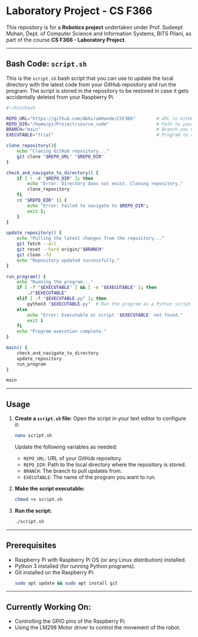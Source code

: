 # Laboratory Project - CS F366

This repository is for a **Robotics project** undertaken under Prof. Sudeept Mohan, Dept. of Computer Science and Information Systems, BITS Pilani, as part of the course **CS F366 - Laboratory Project**.

---

## **Bash Code: `script.sh`**

This is the `script.sh` bash script that you can use to update the local directory with the latest code from your GitHub repository and run the program. The script is stored in the repository to be restored in case it gets accidentally deleted from your Raspberry Pi.

```bash
#!/bin/bash

REPO_URL="https://github.com/AbhiramHande/CSF366"        # URL to GitHub repository
REPO_DIR="/home/pi/Project/source_code"                  # Path to your local repository
BRANCH="main"                                            # Branch you want to update
EXECUTABLE="trial"                                       # Program to run

clone_repository(){
    echo "Cloning GitHub repository..."
    git clone "$REPO_URL" "$REPO_DIR"
}

check_and_navigate_to_directory() {
    if [ ! -d "$REPO_DIR" ]; then
        echo "Error: Directory does not exist. Cloning repository."
        clone_repository
    fi
    cd "$REPO_DIR" || { 
        echo "Error: Failed to navigate to $REPO_DIR";
        exit 1;
    }
}

update_repository() {
    echo "Pulling the latest changes from the repository..."
    git fetch --all
    git reset --hard origin/"$BRANCH"
    git clean -fd
    echo "Repository updated successfully."
}

run_program() {
    echo "Running the program..."
    if [ -f "$EXECUTABLE" ] && [ -x "$EXECUTABLE" ]; then
        ./"$EXECUTABLE"
    elif [ -f "$EXECUTABLE.py" ]; then
        python3 "$EXECUTABLE.py"  # Run the program as a Python script
    else
        echo "Error: Executable or script '$EXECUTABLE' not found."
        exit 1
    fi
    echo "Program execution complete."
}

main() {
    check_and_navigate_to_directory
    update_repository
    run_program
}

main
```

---

## **Usage**
1. **Create a `script.sh` file:**
   Open the script in your text editor to configure it:
   ```bash
   nano script.sh
   ```
   Update the following variables as needed:
   - `REPO_URL`: URL of your GitHub repository.
   - `REPO_DIR`: Path to the local directory where the repository is stored.
   - `BRANCH`: The branch to pull updates from.
   - `EXECUTABLE`: The name of the program you want to run.

2. **Make the script executable:**
   ```bash
   chmod +x script.sh
   ```

3. **Run the script:**
   ```bash
   ./script.sh
   ```

---

## **Prerequisites**
- Raspberry Pi with Raspberry Pi OS (or any Linux distribution) installed.
- Python 3 installed (for running Python programs).
- Git installed on the Raspberry Pi:
  ```bash
  sudo apt update && sudo apt install git
  ```

---

## **Currently Working On:**
- Controlling the GPIO pins of the Raspberry Pi.
- Using the LM298 Motor driver to control the movement of the robot.
